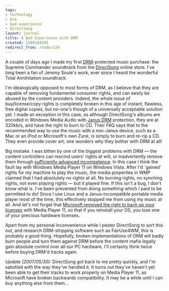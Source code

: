 ```yaml
---
tags:
- technology
- drm
- bad experience
- directsong
layout: journal
title: A Bad Experience with DRM
created: 1180184395
redirect_from: /node/129
---
```

A couple of days ago I made my first <a href="http://en.wikipedia.org/wiki/Digital_rights_management">DRM</a>-protected music purchase: the Supreme Commander soundtrack from the <a href="http://www.directsong.com">DirectSong</a> online store. I've long been a fan of Jeremy Soule's work, ever since I heard the wonderful Total Annihilation soundtrack.<!--break-->

I'm idealogically opposed to most forms of DRM, as I believe that they are capable of removing fundamental consumer rights, and can easily be abused by the content providers. Indeed, the whole issue of buy/license/copy rights is completely broken in this age of instant, flawless, free digital copies, but no-one's though of a universally acceptable solution yet. I made an exception in this case, as although DirectSong's albums are encoded in Windows Media Audio with <a href="http://en.wikipedia.org/wiki/Janus_%28DRM%29">Janus DRM</a> protection, they are at 320kb/s, and have the right to burn to CD. Their FAQ says that to the recommended way to use the music with  a non-Janus device, such as a Mac or an iPod or Microsoft's own Zune, is simply to burn and re-rip a CD. They even provide cover art; one wonders why they bother with DRM at all!

Big mistake. I was bitten by one of the biggest problems with DRM &mdash; the content controllers can rescind users' rights at will, or inadvertently remove them through <a href="/node/116">sufficiently advanced incompetence</a>. In this case I think the fault lay with Windows Media Player 11 on Windows Vista. After I'd `gained' rights for my machine to play the music, the media properties in WMP claimed that I had absolutely no rights at all. No burning rights, no synching rights, not even playing rights &mdash; but it played fine. If this isn't a bug, I don't know what is. I've been prevented from doing something which I paid to be permitted to do! Since I use Linux and a Janus-incompatible portable media player most of the time, this effectively stopped me from using my music at all. And let's not forget that <a href="http://www.theinquirer.net/default.aspx?article=34523">Microsoft removed the right to back up your licenses</a> with Media Player 11, so that if you reinstall your OS, you lose one of your precious hardware licenses.

Apart from my personal inconvenience while I pester DirectSong to sort this out, and research DRM-stripping software such as FairUse4WM, this is probably a good thing. Hopefully, broken implementations of DRM will badly burn people and turn them against DRM before the content mafia legally gain absolute control over all our PC hardware. I'll certainly think twice before buying DRM'd tracks again.

<em>Update (2007/05/30):</em> DirectSong got back to me pretty quickly, and I'm satisfied with the way they've handled it. It turns out they've haven't yet been able to get their tracks to work properly on Media Player 11, as Microsoft have broken backwards compatibility. It may be a while until I can buy anything else from them...
